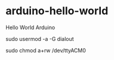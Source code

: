 # arduino-hello-world
Hello World Arduino

sudo usermod -a -G dialout <username>

sudo chmod a+rw /dev/ttyACM0
